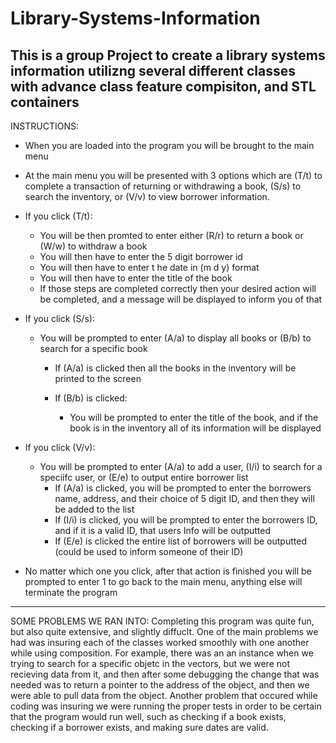 # Library-Systems-Information
This is a group Project to create a library systems information utilizng several different classes with advance class feature compisiton, and STL containers
---------------------------------------------------------------------------------------------------------------------------------------------------------------------------
INSTRUCTIONS: 
- When you are loaded into the program you will be brought to the main menu 
- At the main menu you will be presented with 3 options which are (T/t) to complete a
  transaction of returning or withdrawing a book, (S/s) to search the inventory, or (V/v) to view borrower information. 

- If you click (T/t):
	- You will be then promted to enter either (R/r) to return a book or (W/w) to withdraw a book
	- You will then have to enter the 5 digit borrower id
	- You will then have to enter t he date in (m d y) format
	- You will then have to enter the title of the book
    - If those steps are completed correctly then your desired action will be completed, and a message will be displayed to inform you of that

- If you click (S/s):
	- You will be prompted to enter (A/a) to display all books or (B/b) to search for a specific book
		- If (A/a) is clicked then all the books in the inventory will be printed to the screen
		
		- If (B/b) is clicked:
			- You will be prompted to enter the title of the book, and if the book is in the inventory all of its information will be displayed
- If you click (V/v):
	- You will be prompted to enter (A/a) to add a user, (I/i) to search for a speciifc user, or (E/e) to output entire borrower list
		- If (A/a) is clicked, you will be prompted to enter the borrowers name, address, and their choice of 5 digit ID, and then they will be added to the list
		- If (I/i) is clicked, you will be prompted to enter the borrowers ID, and if it is a valid ID, that users Info will be outputted
		- If (E/e) is clicked the entire list of borrowers will be outputted (could be used to inform someone of their ID)

- No matter which one you click, after that action is finished you will be prompted to enter 1 to go back to the main menu, anything else will terminate the program
---------------------------------------------------------------------------------------------------------------------------------------------------------------------------
SOME PROBLEMS WE RAN INTO:
Completing this program was quite fun, but also quite extensive, and slightly diffuclt. One of the main problems we had was insuring each of the classes worked smoothly
with one another while using composition. For example, there was an an instance when we trying to search for a specific objetc in the vectors, but we were not recieving data
from it, and then after some debugging the change that was needed was to return a pointer to the address of the object, and then we were able to pull data from the object. 
Another problem that occured while coding was insuring we were running the proper tests in order to be certain that the program would run well, such as checking if a book
exists, checking if a borrower exists, and making sure dates are valid.   